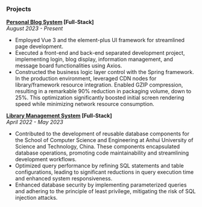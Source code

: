 ### Projects  

**[Personal Blog System](https://github.com/Xinrui-Z/blog_vue) [Full-Stack]**  
*August 2023 - Present*  

- Employed Vue 3 and the element-plus UI framework for streamlined page development.  
- Executed a front-end and back-end separated development project, implementing login, blog display, information management, and message board functionalities using Axios.  
- Constructed the business logic layer control with the Spring framework. In the production environment, leveraged CDN nodes for library/framework resource integration. Enabled GZIP compression, resulting in a remarkable 90% reduction in packaging volume, down to 25%. This optimization significantly boosted initial screen rendering speed while minimizing network resource consumption.  


**[Library Management System](https://github.com/Xinrui-Z/TSJYStystem) [Full-Stack]**  
*April 2022 - May 2023*  

- Contributed to the development of reusable database components for the School of Computer Science and Engineering at Anhui University of Science and Technology, China. These components encapsulated database operations, promoting code maintainability and streamlining development workflows.  
- Optimized query performance by refining SQL statements and table configurations, leading to significant reductions in query execution time and enhanced system responsiveness.  
- Enhanced database security by implementing parameterized queries and adhering to the principle of least privilege, mitigating the risk of SQL injection attacks.  
